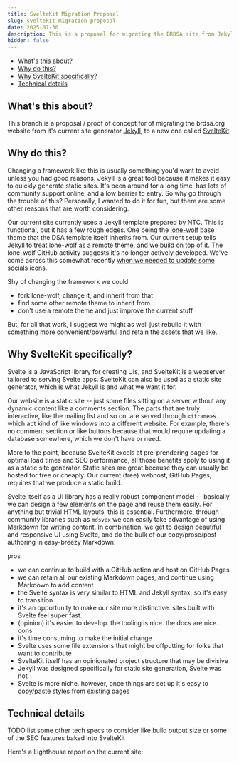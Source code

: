 ```yaml
---
title: SvelteKit Migration Proposal
slug: sveltekit-migration-proposal
date: 2025-07-30
description: This is a proposal for migrating the BRDSA site from Jekyll to SvelteKit.
hidden: false
---
```


<script>
    import LightHouseScores from '$lib/components/LightHouseScores.svelte'
</script>

- [What's this about?](#whats-this-about)
- [Why do this?](#why-do-this)
- [Why SvelteKit specifically?](#why-sveltekit-specifically)
- [Technical details](#technical-details)

## What's this about?

This branch is a proposal / proof of concept for of migrating the brdsa.org website from it's current site generator [Jekyll](https://jekyllrb.com/), to a new one called [SvelteKit](https://svelte.dev/docs/kit/introduction#What-is-SvelteKit).

<LightHouseScores/>

## Why do this?

Changing a framework like this is usually something you'd want to avoid unless you had good reasons. Jekyll is a great tool because it makes it easy to quickly generate static sites. It's been around for a long time, has lots of community support online, and a low barrier to entry. So why go through the trouble of this? Personally, I wanted to do it for fun, but there are some other reasons that are worth considering.

Our current site currently uses a Jekyll template prepared by NTC. This is functional, but it has a few rough edges. One being the [lone-wolf](https://github.com/manid2/lone-wolf-theme) base theme that the DSA template itself inherits from. Our current setup tells Jekyll to treat lone-wolf as a remote theme, and we build on top of it. The lone-wolf GitHub activity suggests it's no longer actively developed. We've come across this somewhat recently [when we needed to update some socials icons](https://github.com/dsa-ntc/brdsa.github.io/pull/15).

Shy of changing the framework we could 
- fork lone-wolf, change it, and inherit from that
- find some other remote theme to inherit from
- don't use a remote theme and just improve the current stuff

But, for all that work, I suggest we might as well just rebuild it with something more convenient/powerful and retain the assets that we like. 

## Why SvelteKit specifically? 

Svelte is a JavaScript library for creating UIs, and SvelteKit is a webserver tailored to serving Svelte apps.
SvelteKit can also be used as a static site generator, which is what Jekyll is and what we want it for. 

Our website is a static site -- just some files sitting on a server without any dynamic content like a comments section. The parts that are truly interactive, like the mailing list and so on, are served through `<iframe>`s which act kind of like windows into a different website. For example, there's no comment section or like buttons because that would require updating a database somewhere, which we don't have or need.

More to the point, because SvelteKit excels at pre-prendering pages for optimal load times and SEO performance, all those benefits apply to using it as a static site generator. Static sites are great because they can usually be hosted for free or cheaply. Our current (free) webhost, GitHub Pages, requires that we produce a static build. 

Svelte itself as a UI library has a really robust component model -- basically we can design a few elements on the page and reuse them easily. For anything but trivial HTML layouts, this is essential. Furthermore, through community libraries such as `mdsvex` we can easily take advantage of using Markdown for writing content. In combination, we get to design beautiful and responsive UI using Svelte, and do the bulk of our copy/prose/post authoring in easy-breezy Markdown.

pros 
- we can continue to build with a GitHub action and host on GitHub Pages
- we can retain all our existing Markdown pages, and continue using Markdown to add content 
- the Svelte syntax is very similar to HTML and Jekyll syntax, so it's easy to transition
- it's an opportunity to make our site more distinctive. sites built with Svelte feel super fast.
- (opinion) it's easier to develop. the tooling is nice. the docs are nice.
cons
- it's time consuming to make the initial change
- Svelte uses some file extensions that might be offputting for folks that want to contribute
- SvelteKit itself has an opinionated project structure that may be divisive 
- Jekyll was designed specifically for static site generation, Svelte was not
- Svelte is more niche. however, once things are set up it's easy to copy/paste styles from existing pages


## Technical details

TODO list some other tech specs to consider like build output size or some of the SEO features baked into SvelteKit

Here's a Lighthouse report on the current site: 